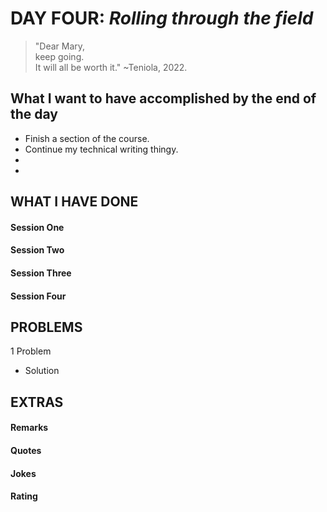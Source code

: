 # DAY FOUR: _Rolling through the field_

> "Dear Mary,  
> keep going.  
> It will all be worth it."
> ~Teniola, 2022.

## What I want to have accomplished by the end of the day

- Finish a section of the course.
- Continue my technical writing thingy.
-
-

## WHAT I HAVE DONE

#### Session One

#### Session Two

#### Session Three

#### Session Four

## PROBLEMS

1 Problem

- Solution

## EXTRAS

#### Remarks

#### Quotes

#### Jokes

#### Rating
